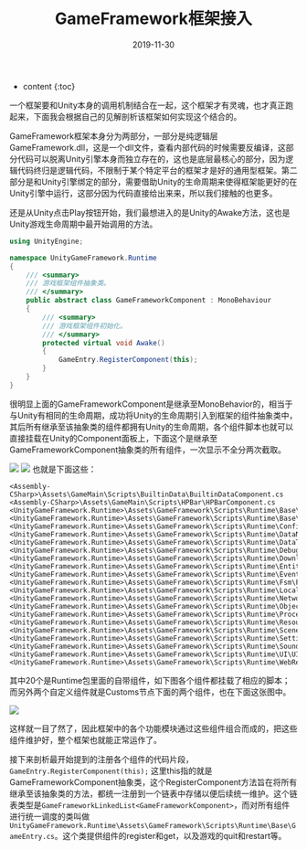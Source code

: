 ﻿---
layout: post
title: "GameFramework框架接入"
date: 2019-11-30
categories: Demo开发笔记
tags: 
excerpt: 
mathjax: true
---

* content
{:toc}

一个框架要和Unity本身的调用机制结合在一起，这个框架才有灵魂，也才真正跑起来，下面我会根据自己的见解剖析该框架如何实现这个结合的。

GameFramework框架本身分为两部分，一部分是纯逻辑层 GameFramework.dll，这是一个dll文件，查看内部代码的时候需要反编译，这部分代码可以脱离Unity引擎本身而独立存在的，这也是底层最核心的部分，因为逻辑代码终归是逻辑代码，不限制于某个特定平台的框架才是好的通用型框架。第二部分是和Unity引擎绑定的部分，需要借助Unity的生命周期来使得框架能更好的在Unity引擎中运行，这部分因为代码直接给出来来，所以我们接触的也更多。

还是从Unity点击Play按钮开始，我们最想进入的是Unity的Awake方法，这也是Unity游戏生命周期中最开始调用的方法。
```c#
using UnityEngine;

namespace UnityGameFramework.Runtime
{
    /// <summary>
    /// 游戏框架组件抽象类。
    /// </summary>
    public abstract class GameFrameworkComponent : MonoBehaviour
    {
        /// <summary>
        /// 游戏框架组件初始化。
        /// </summary>
        protected virtual void Awake()
        {
            GameEntry.RegisterComponent(this);
        }
    }
}
```
很明显上面的GameFrameworkComponent是继承至MonoBehavior的，相当于与Unity有相同的生命周期，成功将Unity的生命周期引入到框架的组件抽象类中，其后所有继承至该抽象类的组件都拥有Unity的生命周期，各个组件脚本也就可以直接挂载在Unity的Component面板上，下面这个是继承至GameFrameworkComponent抽象类的所有组件，一次显示不全分两次截取。

![](https://longshilin.com/images/20191117110955.png)
![](https://longshilin.com/images/20191117111046.png)
也就是下面这些：
```text
<Assembly-CSharp>\Assets\GameMain\Scripts\BuiltinData\BuiltinDataComponent.cs
<Assembly-CSharp>\Assets\GameMain\Scripts\HPBar\HPBarComponent.cs
<UnityGameFramework.Runtime>\Assets\GameFramework\Scripts\Runtime\Base\BaseComponent.cs
<UnityGameFramework.Runtime>\Assets\GameFramework\Scripts\Runtime\Base\ReferencePoolComponent.cs
<UnityGameFramework.Runtime>\Assets\GameFramework\Scripts\Runtime\Config\ConfigComponent.cs
<UnityGameFramework.Runtime>\Assets\GameFramework\Scripts\Runtime\DataNode\DataNodeComponent.cs
<UnityGameFramework.Runtime>\Assets\GameFramework\Scripts\Runtime\DataTable\DataTableComponent.cs
<UnityGameFramework.Runtime>\Assets\GameFramework\Scripts\Runtime\Debugger\DebuggerComponent.SettingsWindow.cs
<UnityGameFramework.Runtime>\Assets\GameFramework\Scripts\Runtime\Download\DownloadComponent.cs
<UnityGameFramework.Runtime>\Assets\GameFramework\Scripts\Runtime\Entity\EntityComponent.cs
<UnityGameFramework.Runtime>\Assets\GameFramework\Scripts\Runtime\Event\EventComponent.cs
<UnityGameFramework.Runtime>\Assets\GameFramework\Scripts\Runtime\Fsm\FsmComponent.cs
<UnityGameFramework.Runtime>\Assets\GameFramework\Scripts\Runtime\Localization\LocalizationComponent.cs
<UnityGameFramework.Runtime>\Assets\GameFramework\Scripts\Runtime\Network\NetworkComponent.cs
<UnityGameFramework.Runtime>\Assets\GameFramework\Scripts\Runtime\ObjectPool\ObjectPoolComponent.cs
<UnityGameFramework.Runtime>\Assets\GameFramework\Scripts\Runtime\Procedure\ProcedureComponent.cs
<UnityGameFramework.Runtime>\Assets\GameFramework\Scripts\Runtime\Resource\ResourceComponent.cs
<UnityGameFramework.Runtime>\Assets\GameFramework\Scripts\Runtime\Scene\SceneComponent.cs
<UnityGameFramework.Runtime>\Assets\GameFramework\Scripts\Runtime\Setting\SettingComponent.cs
<UnityGameFramework.Runtime>\Assets\GameFramework\Scripts\Runtime\Sound\SoundComponent.cs
<UnityGameFramework.Runtime>\Assets\GameFramework\Scripts\Runtime\UI\UIComponent.cs
<UnityGameFramework.Runtime>\Assets\GameFramework\Scripts\Runtime\WebRequest\WebRequestComponent.cs
```
其中20个是Runtime包里面的自带组件，如下图各个组件都挂载了相应的脚本；而另外两个自定义组件就是Customs节点下面的两个组件，也在下面这张图中。

![](https://longshilin.com/images/20191117103818.png)

这样就一目了然了，因此框架中的各个功能模块通过这些组件组合而成的，把这些组件维护好，整个框架也就能正常运作了。

接下来剖析最开始提到的注册各个组件的代码片段，`GameEntry.RegisterComponent(this);` 这里this指的就是GameFrameworkComponent抽象类，这个RegisterComponent方法旨在将所有继承至该抽象类的方法，都统一注册到一个链表中存储以便后续统一维护。这个链表类型是`GameFrameworkLinkedList<GameFrameworkComponent>`，而对所有组件进行统一调度的类叫做`UnityGameFramework.Runtime\Assets\GameFramework\Scripts\Runtime\Base\GameEntry.cs`。这个类提供组件的register和get，以及游戏的quit和restart等。





